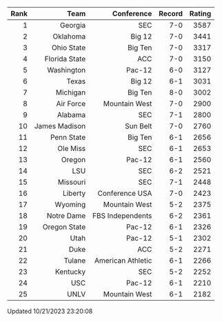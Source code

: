 | Rank  | Team                 | Conference           | Record   | Rating |
| ---:  | ---:                 | ---:                 | ---:     | ---:   |
| 1     | Georgia              | SEC                  | 7-0      | 3587   |
| 2     | Oklahoma             | Big 12               | 7-0      | 3441   |
| 3     | Ohio State           | Big Ten              | 7-0      | 3317   |
| 4     | Florida State        | ACC                  | 7-0      | 3150   |
| 5     | Washington           | Pac-12               | 6-0      | 3127   |
| 6     | Texas                | Big 12               | 6-1      | 3031   |
| 7     | Michigan             | Big Ten              | 8-0      | 3002   |
| 8     | Air Force            | Mountain West        | 7-0      | 2900   |
| 9     | Alabama              | SEC                  | 7-1      | 2800   |
| 10    | James Madison        | Sun Belt             | 7-0      | 2760   |
| 11    | Penn State           | Big Ten              | 6-1      | 2656   |
| 12    | Ole Miss             | SEC                  | 6-1      | 2653   |
| 13    | Oregon               | Pac-12               | 6-1      | 2560   |
| 14    | LSU                  | SEC                  | 6-2      | 2521   |
| 15    | Missouri             | SEC                  | 7-1      | 2448   |
| 16    | Liberty              | Conference USA       | 7-0      | 2423   |
| 17    | Wyoming              | Mountain West        | 5-2      | 2375   |
| 18    | Notre Dame           | FBS Independents     | 6-2      | 2361   |
| 19    | Oregon State         | Pac-12               | 6-1      | 2326   |
| 20    | Utah                 | Pac-12               | 5-1      | 2302   |
| 21    | Duke                 | ACC                  | 5-2      | 2271   |
| 22    | Tulane               | American Athletic    | 6-1      | 2266   |
| 23    | Kentucky             | SEC                  | 5-2      | 2252   |
| 24    | USC                  | Pac-12               | 6-1      | 2210   |
| 25    | UNLV                 | Mountain West        | 6-1      | 2182   |

Updated 10/21/2023 23:20:08
